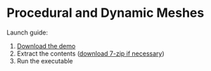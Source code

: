 # Procedural and Dynamic Meshes
Launch guide: 
1. [Download the demo](https://drive.google.com/file/d/167PK5pKq3Nng5pGQJjf7_RVU5FIWivMu/view)
2. Extract the contents ([download 7-zip if necessary](http://www.7-zip.org/))
3. Run the executable
